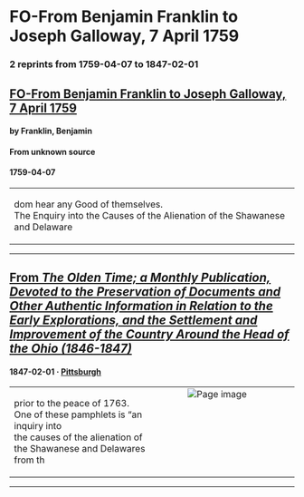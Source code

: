 
# FO-From Benjamin Franklin to Joseph Galloway, 7 April 1759

### 2 reprints from 1759-04-07 to 1847-02-01

## [FO-From Benjamin Franklin to Joseph Galloway, 7 April 1759](https://founders.archives.gov/documents/Franklin/01-08-02-0085)

#### by Franklin, Benjamin

#### From unknown source

#### 1759-04-07

<table style="width: 100%;"><tr><td style="width: 50%">

dom hear any Good of themselves.  
The Enquiry into the Causes of the Alienation of the Shawanese and Delaware
</td></tr></table>

---

## [From _The Olden Time; a Monthly Publication, Devoted to the Preservation of Documents and Other Authentic Information in Relation to the Early Explorations, and the Settlement and Improvement of the Country Around the Head of the Ohio (1846-1847)_](https://archive.org/details/sim_olden-time_1847-02_2_2/page/n47/mode/1up?view=theater)

#### 1847-02-01 &middot; [Pittsburgh](http://dbpedia.org/resource/Pittsburgh)

<table style="width: 100%;"><tr><td style="width: 50%">

  
prior to the peace of 1763. One of these pamphlets is “an inquiry into  
the causes of the alienation of the Shawanese and Delawares from th
</td><td style="width: 50%; max-height: 75%; margin: auto; display: block;">
<img alt="Page image" src="https://iiif.archive.org/iiif/sim_olden-time_1847-02_2_2&#0036;47/pct:16.322702,65.536876,69.090056,2.792842/600,/0/default.jpg"/>
</td>
</tr></table>

---

